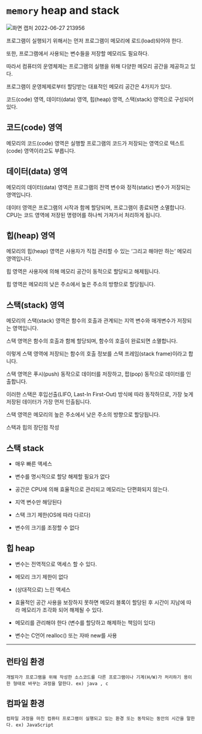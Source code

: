 #  `memory` heap and stack 
![화면 캡처 2022-06-27 213956](https://user-images.githubusercontent.com/68903200/175944414-7b343df3-d25a-4d07-8b7e-2dcf3ab9cf66.png)


프로그램이 실행되기 위해서는 먼저 프로그램이 메모리에 로드(load)되어야 한다. 

또한, 프로그램에서 사용되는 변수들을 저장할 메모리도 필요하다.

따라서 컴퓨터의 운영체제는 프로그램의 실행을 위해 다양한 메모리 공간을 제공하고 있다.

프로그램이 운영체제로부터 할당받는 대표적인 메모리 공간은 4가지가 있다. 

코드(code) 영역, 데이터(data) 영역, 힙(heap) 영역, 스택(stack) 영역으로 구성되어 있다.

## 코드(code) 영역
메모리의 코드(code) 영역은 실행할 프로그램의 코드가 저장되는 영역으로 텍스트(code) 영역이라고도 부릅니다.

## 데이터(data) 영역
메모리의 데이터(data) 영역은 프로그램의 전역 변수와 정적(static) 변수가 저장되는 영역입니다.

데이터 영역은 프로그램의 시작과 함께 할당되며, 프로그램이 종료되면 소멸합니다.
CPU는 코드 영역에 저장된 명령어를 하나씩 가져가서 처리하게 됩니다.

## 힙(heap) 영역
메모리의 힙(heap) 영역은 사용자가 직접 관리할 수 있는 ‘그리고 해야만 하는’ 메모리 영역입니다.

힙 영역은 사용자에 의해 메모리 공간이 동적으로 할당되고 해제됩니다.

힙 영역은 메모리의 낮은 주소에서 높은 주소의 방향으로 할당됩니다.

## 스택(stack) 영역
메모리의 스택(stack) 영역은 함수의 호출과 관계되는 지역 변수와 매개변수가 저장되는 영역입니다.

스택 영역은 함수의 호출과 함께 할당되며, 함수의 호출이 완료되면 소멸합니다.

이렇게 스택 영역에 저장되는 함수의 호출 정보를 스택 프레임(stack frame)이라고 합니다.

스택 영역은 푸시(push) 동작으로 데이터를 저장하고, 팝(pop) 동작으로 데이터를 인출합니다.

이러한 스택은 후입선출(LIFO, Last-In First-Out) 방식에 따라 동작하므로, 가장 늦게 저장된 데이터가 가장 먼저 인출됩니다.

스택 영역은 메모리의 높은 주소에서 낮은 주소의 방향으로 할당됩니다.

스택과 힙의 장단점 작성

## 스택 stack

- 매우 빠른 액세스

- 변수를 명시적으로 할당 해제할 필요가 없다

- 공간은 CPU에 의해 효율적으로 관리되고 메모리는 단편화되지 않는다.

- 지역 변수만 해당된다

- 스택 크기 제한(OS에 따라 다르다)

- 변수의 크기를 조정할 수 없다

## 힙 heap

- 변수는 전역적으로 액세스 할 수 있다.

- 메모리 크기 제한이 없다

- (상대적으로) 느린 액세스

- 효율적인 공간 사용을 보장하지 못하면 메모리 블록이 할당된 후 시간이 지남에 따라 메모리가 조각화 되어 해제될 수 있다.

- 메모리를 관리해야 한다 (변수를 할당하고 해제하는 책임이 있다)

- 변수는 C언어 realloc() 또는 자바 new를 사용
***
## 런타임 환경

`개발자가 프로그램을 위해 작성한 소스코드를 다른 프로그램이나 기계(H/W)가 처리하기 용이한 형태로 바꾸는 과정을 말한다.
ex) java , c`

## 컴파일 환경

`컴파일 과정을 마친 컴퓨터 프로그램이 실행되고 있는 환경 또는 동작되는 동안의 시간을 말한다.
ex) JavaScript`
